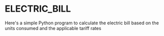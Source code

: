 # ELECTRIC_BILL
Here's a simple Python program to calculate the electric bill based on the units consumed and the applicable tariff rates
